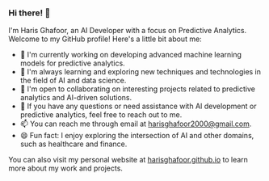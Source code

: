 ### Hi there! 👋

I'm Haris Ghafoor, an AI Developer with a focus on Predictive Analytics. Welcome to my GitHub profile! Here's a little bit about me:

- 🔭 I'm currently working on developing advanced machine learning models for predictive analytics.
- 🌱 I'm always learning and exploring new techniques and technologies in the field of AI and data science.
- 👯 I'm open to collaborating on interesting projects related to predictive analytics and AI-driven solutions.
- 🤔 If you have any questions or need assistance with AI development or predictive analytics, feel free to reach out to me.
- 📫 You can reach me through email at [harisghafoor2000@gmail.com](mailto:harisghafoor2000@gmail.com).
- 😄 Fun fact: I enjoy exploring the intersection of AI and other domains, such as healthcare and finance.

You can also visit my personal website at [harisghafoor.github.io](ghafoorharis.me) to learn more about my work and projects.

